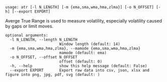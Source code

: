 ```
usage: atr [-l N_LENGTH] [-m {ema,sma,wma,hma,zlma}] [-o N_OFFSET] [-h] [--export EXPORT]
```
Averge True Range is used to measure volatility, especially volatility caused by gaps or limit moves.
```
optional arguments:
  -l N_LENGTH, --length N_LENGTH
                        Window length (default: 14)
  -m {ema,sma,wma,hma,zlma}, --mamode {ema,sma,wma,hma,zlma}
                        mamode (default: ema)
  -o N_OFFSET, --offset N_OFFSET
                        offset (default: 0)
  -h, --help            show this help message (default: False)
  --export EXPORT       Export raw data into csv, json, xlsx and figure into png, jpg, pdf, svg (default: )

```
